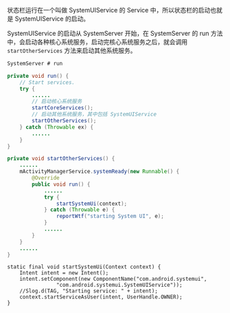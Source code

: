 状态栏运行在一个叫做 SystemUIService 的 Service 中，所以状态栏的启动也就是 SystemUIService 的启动。

SystemUIService 的启动从 SystemServer 开始，在 SystemServer 的 run 方法中，会启动各种核心系统服务，启动完核心系统服务之后，就会调用 `startOtherServices` 方法来启动其他系统服务。

```java
SystemServer # run

private void run() {
    // Start services.
    try {
        ......
        // 启动核心系统服务
        startCoreServices();
        // 启动其他系统服务，其中包括 SystemUIService
        startOtherServices();
    } catch (Throwable ex) {
        ......
    }
}
```

```java
private void startOtherServices() {
    ......
    mActivityManagerService.systemReady(new Runnable() {
        @Override
        public void run() {
            ......
            try {
                startSystemUi(context);
            } catch (Throwable e) {
                reportWtf("starting System UI", e);
            }
            ......
        }
    }
    ......
}
```



```
static final void startSystemUi(Context context) {
    Intent intent = new Intent();
    intent.setComponent(new ComponentName("com.android.systemui",
                "com.android.systemui.SystemUIService"));
    //Slog.d(TAG, "Starting service: " + intent);
    context.startServiceAsUser(intent, UserHandle.OWNER);
}
```


